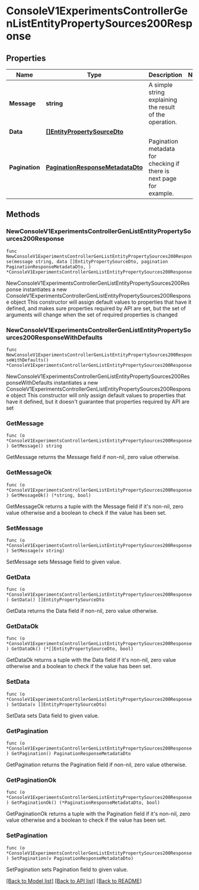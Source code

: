 # ConsoleV1ExperimentsControllerGenListEntityPropertySources200Response

## Properties

Name | Type | Description | Notes
------------ | ------------- | ------------- | -------------
**Message** | **string** | A simple string explaining the result of the operation. | 
**Data** | [**[]EntityPropertySourceDto**](EntityPropertySourceDto.md) |  | 
**Pagination** | [**PaginationResponseMetadataDto**](PaginationResponseMetadataDto.md) | Pagination metadata for checking if there is next page for example. | 

## Methods

### NewConsoleV1ExperimentsControllerGenListEntityPropertySources200Response

`func NewConsoleV1ExperimentsControllerGenListEntityPropertySources200Response(message string, data []EntityPropertySourceDto, pagination PaginationResponseMetadataDto, ) *ConsoleV1ExperimentsControllerGenListEntityPropertySources200Response`

NewConsoleV1ExperimentsControllerGenListEntityPropertySources200Response instantiates a new ConsoleV1ExperimentsControllerGenListEntityPropertySources200Response object
This constructor will assign default values to properties that have it defined,
and makes sure properties required by API are set, but the set of arguments
will change when the set of required properties is changed

### NewConsoleV1ExperimentsControllerGenListEntityPropertySources200ResponseWithDefaults

`func NewConsoleV1ExperimentsControllerGenListEntityPropertySources200ResponseWithDefaults() *ConsoleV1ExperimentsControllerGenListEntityPropertySources200Response`

NewConsoleV1ExperimentsControllerGenListEntityPropertySources200ResponseWithDefaults instantiates a new ConsoleV1ExperimentsControllerGenListEntityPropertySources200Response object
This constructor will only assign default values to properties that have it defined,
but it doesn't guarantee that properties required by API are set

### GetMessage

`func (o *ConsoleV1ExperimentsControllerGenListEntityPropertySources200Response) GetMessage() string`

GetMessage returns the Message field if non-nil, zero value otherwise.

### GetMessageOk

`func (o *ConsoleV1ExperimentsControllerGenListEntityPropertySources200Response) GetMessageOk() (*string, bool)`

GetMessageOk returns a tuple with the Message field if it's non-nil, zero value otherwise
and a boolean to check if the value has been set.

### SetMessage

`func (o *ConsoleV1ExperimentsControllerGenListEntityPropertySources200Response) SetMessage(v string)`

SetMessage sets Message field to given value.


### GetData

`func (o *ConsoleV1ExperimentsControllerGenListEntityPropertySources200Response) GetData() []EntityPropertySourceDto`

GetData returns the Data field if non-nil, zero value otherwise.

### GetDataOk

`func (o *ConsoleV1ExperimentsControllerGenListEntityPropertySources200Response) GetDataOk() (*[]EntityPropertySourceDto, bool)`

GetDataOk returns a tuple with the Data field if it's non-nil, zero value otherwise
and a boolean to check if the value has been set.

### SetData

`func (o *ConsoleV1ExperimentsControllerGenListEntityPropertySources200Response) SetData(v []EntityPropertySourceDto)`

SetData sets Data field to given value.


### GetPagination

`func (o *ConsoleV1ExperimentsControllerGenListEntityPropertySources200Response) GetPagination() PaginationResponseMetadataDto`

GetPagination returns the Pagination field if non-nil, zero value otherwise.

### GetPaginationOk

`func (o *ConsoleV1ExperimentsControllerGenListEntityPropertySources200Response) GetPaginationOk() (*PaginationResponseMetadataDto, bool)`

GetPaginationOk returns a tuple with the Pagination field if it's non-nil, zero value otherwise
and a boolean to check if the value has been set.

### SetPagination

`func (o *ConsoleV1ExperimentsControllerGenListEntityPropertySources200Response) SetPagination(v PaginationResponseMetadataDto)`

SetPagination sets Pagination field to given value.



[[Back to Model list]](../README.md#documentation-for-models) [[Back to API list]](../README.md#documentation-for-api-endpoints) [[Back to README]](../README.md)


